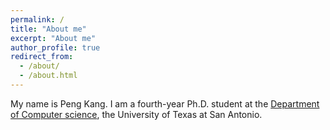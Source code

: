 ```yaml
---
permalink: /
title: "About me"
excerpt: "About me"
author_profile: true
redirect_from: 
  - /about/
  - /about.html
---
```


My name is Peng Kang. I am a fourth-year Ph.D. student at the [Department of Computer science](https://cs.utsa.edu/), the University of Texas at San Antonio. 
